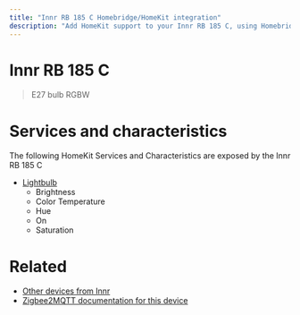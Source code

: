 ```yaml
---
title: "Innr RB 185 C Homebridge/HomeKit integration"
description: "Add HomeKit support to your Innr RB 185 C, using Homebridge, Zigbee2MQTT and homebridge-z2m."
---
```

<!---
This file has been GENERATED using src/docgen/docgen.ts
DO NOT EDIT THIS FILE MANUALLY!
-->
# Innr RB 185 C
> E27 bulb RGBW


# Services and characteristics
The following HomeKit Services and Characteristics are exposed by
the Innr RB 185 C

* [Lightbulb](../../light.md)
  * Brightness
  * Color Temperature
  * Hue
  * On
  * Saturation


# Related
* [Other devices from Innr](../index.md#innr)
* [Zigbee2MQTT documentation for this device](https://www.zigbee2mqtt.io/devices/RB_185_C.html)